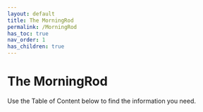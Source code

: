 ```yaml
---
layout: default
title: The MorningRod
permalink: /MorningRod
has_toc: true
nav_order: 1
has_children: true
---
```


# The MorningRod

Use the Table of Content below to find the information you need.

